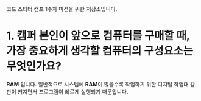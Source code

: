코드 스타터 캠프 1주차 미션을 위한 저장소입니다.

# 1. 캠퍼 본인이 앞으로 컴퓨터를 구매할 때, 가장 중요하게 생각할 컴퓨터의 구성요소는 무엇인가요?
**RAM** 입니다. 일반적으로 시스템에 **RAM**이 많을수록 작업하기 위한 디지털 작업대 갑판이 커지면서 프로그램이 빠르게 실행되기
때문입니다.


